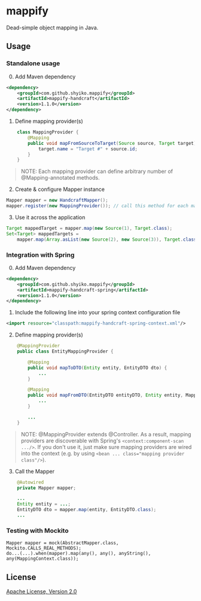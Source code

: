 # mappify

Dead-simple object mapping in Java.

## Usage

### Standalone usage

0. Add Maven dependency
```xml
<dependency>
    <groupId>com.github.shyiko.mappify</groupId>
    <artifactId>mappify-handcraft</artifactId>
    <version>1.1.0</version>
</dependency>
```

1. Define mapping provider(s)
```java
    class MappingProvider {
        @Mapping
        public void mapFromSourceToTarget(Source source, Target target) {
            target.name = "Target #" + source.id;
        }
    }
```
> NOTE: Each mapping provider can define arbitrary number of @Mapping-annotated methods.

2. Create & configure Mapper instance
```java
Mapper mapper = new HandcraftMapper();
mapper.register(new MappingProvider()); // call this method for each mapping provider you have
```

3. Use it across the application
```java
Target mappedTarget = mapper.map(new Source(1), Target.class);
Set<Target> mappedTargets =
    mapper.map(Array.asList(new Source(2), new Source(3)), Target.class, new HashSet<Target>());
```

### Integration with Spring

0. Add Maven dependency
```xml
<dependency>
    <groupId>com.github.shyiko.mappify</groupId>
    <artifactId>mappify-handcraft-spring</artifactId>
    <version>1.1.0</version>
</dependency>
```

1. Include the following line into your spring context configuration file
```xml
<import resource="classpath:mappify-handcraft-spring-context.xml"/>
```

2. Define mapping provider(s)
```java
    @MappingProvider
    public class EntityMappingProvider {

        @Mapping
        public void mapToDTO(Entity entity, EntityDTO dto) {
            ...
        }

        @Mapping
        public void mapFromDTO(EntityDTO entityDTO, Entity entity, MappingContext context) {
            ...
        }

        ...
    }
```
> NOTE: @MappingProvider extends @Controller. As a result, mapping providers are discoverable with Spring's
`<context:component-scan .../>`. If you don't use it, just make sure mapping providers are wired into the context
(e.g. by using `<bean ... class="mapping provider class"/>`).

3. Call the Mapper
```java
    @Autowired
    private Mapper mapper;

    ...
    Entity entity = ...;
    EntityDTO dto = mapper.map(entity, EntityDTO.class);
    ...
```

### Testing with Mockito

    Mapper mapper = mock(AbstractMapper.class, Mockito.CALLS_REAL_METHODS);
    do...(...).when(mapper).map(any(), any(), anyString(), any(MappingContext.class));

## License

[Apache License, Version 2.0](http://www.apache.org/licenses/LICENSE-2.0)